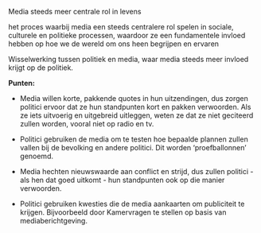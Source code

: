 Media steeds meer centrale rol in levens

het proces waarbij media een steeds centralere rol spelen in sociale, culturele en politieke processen, waardoor ze een fundamentele invloed hebben op hoe we de wereld om ons heen begrijpen en ervaren


Wisselwerking tussen politiek en media, waar media steeds meer invloed krijgt op de politiek.

**Punten:**
- Media willen korte, pakkende quotes in hun uitzendingen, dus zorgen politici ervoor dat ze hun standpunten kort en pakken verwoorden. Als ze iets uitvoerig en uitgebreid uitleggen, weten ze dat ze niet geciteerd zullen worden, vooral niet op radio en tv. 

- Politici gebruiken de media om te testen hoe bepaalde plannen zullen vallen bij de bevolking en andere politici. Dit worden ‘proefballonnen’ genoemd. 

- Media hechten nieuwswaarde aan conflict en strijd, dus zullen politici - als hen dat goed uitkomt - hun standpunten ook op die manier verwoorden. 

- Politici gebruiken kwesties die de media aankaarten om publiciteit te krijgen. Bijvoorbeeld door Kamervragen te stellen op basis van mediaberichtgeving.

